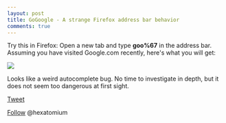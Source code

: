```yaml
---
layout: post
title: GoGoogle - A strange Firefox address bar behavior
comments: true
---
```


Try this in Firefox: Open a new tab and type **goo%67** in the address bar. Assuming you have visited Google.com recently, here's what you will get:

<IMG src=https://i.imgur.com/F9eJbbl.png>

Looks like a weird autocomplete bug. No time to investigate in depth, but it does not seem too dangerous at first sight. 


<a href="http://twitter.com/share" class="twitter-share-button" 
data-url="http://hexatomium.github.io/2016/04/26/gogoogle/" data-text="GoGoogle - A strange Firefox address bar behavior"  data-count="horizontal">Tweet</a>
<script type="text/javascript" src="http://platform.twitter.com/widgets.js"></script>

<A href=https://twitter.com/hexatomium>Follow</A> @hexatomium
   
